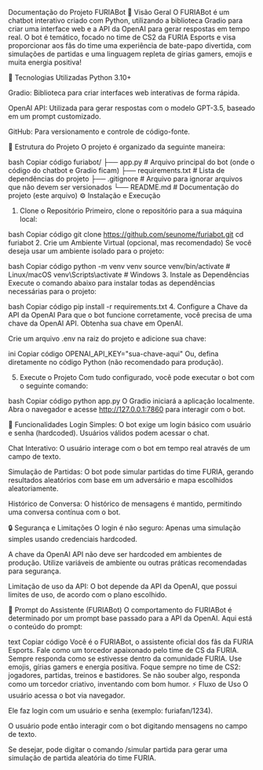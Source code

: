 Documentação do Projeto FURIABot
🖤 Visão Geral
O FURIABot é um chatbot interativo criado com Python, utilizando a biblioteca Gradio para criar uma interface web e a API da OpenAI para gerar respostas em tempo real. O bot é temático, focado no time de CS2 da FURIA Esports e visa proporcionar aos fãs do time uma experiência de bate-papo divertida, com simulações de partidas e uma linguagem repleta de gírias gamers, emojis e muita energia positiva!

🔧 Tecnologias Utilizadas
Python 3.10+

Gradio: Biblioteca para criar interfaces web interativas de forma rápida.

OpenAI API: Utilizada para gerar respostas com o modelo GPT-3.5, baseado em um prompt customizado.

GitHub: Para versionamento e controle de código-fonte.

📁 Estrutura do Projeto
O projeto é organizado da seguinte maneira:

bash
Copiar código
furiabot/
├── app.py                # Arquivo principal do bot (onde o código do chatbot e Gradio ficam)
├── requirements.txt      # Lista de dependências do projeto
├── .gitignore            # Arquivo para ignorar arquivos que não devem ser versionados
└── README.md             # Documentação do projeto (este arquivo)
⚙️ Instalação e Execução
1. Clone o Repositório
Primeiro, clone o repositório para a sua máquina local:

bash
Copiar código
git clone https://github.com/seunome/furiabot.git
cd furiabot
2. Crie um Ambiente Virtual (opcional, mas recomendado)
Se você deseja usar um ambiente isolado para o projeto:

bash
Copiar código
python -m venv venv
source venv/bin/activate  # Linux/macOS
venv\Scripts\activate    # Windows
3. Instale as Dependências
Execute o comando abaixo para instalar todas as dependências necessárias para o projeto:

bash
Copiar código
pip install -r requirements.txt
4. Configure a Chave da API da OpenAI
Para que o bot funcione corretamente, você precisa de uma chave da OpenAI API. Obtenha sua chave em OpenAI.

Crie um arquivo .env na raiz do projeto e adicione sua chave:

ini
Copiar código
OPENAI_API_KEY="sua-chave-aqui"
Ou, defina diretamente no código Python (não recomendado para produção).

5. Execute o Projeto
Com tudo configurado, você pode executar o bot com o seguinte comando:

bash
Copiar código
python app.py
O Gradio iniciará a aplicação localmente. Abra o navegador e acesse http://127.0.0.1:7860 para interagir com o bot.

🚀 Funcionalidades
Login Simples: O bot exige um login básico com usuário e senha (hardcoded). Usuários válidos podem acessar o chat.

Chat Interativo: O usuário interage com o bot em tempo real através de um campo de texto.

Simulação de Partidas: O bot pode simular partidas do time FURIA, gerando resultados aleatórios com base em um adversário e mapa escolhidos aleatoriamente.

Histórico de Conversa: O histórico de mensagens é mantido, permitindo uma conversa contínua com o bot.

🔒 Segurança e Limitações
O login é não seguro: Apenas uma simulação simples usando credenciais hardcoded.

A chave da OpenAI API não deve ser hardcoded em ambientes de produção. Utilize variáveis de ambiente ou outras práticas recomendadas para segurança.

Limitação de uso da API: O bot depende da API da OpenAI, que possui limites de uso, de acordo com o plano escolhido.

🤖 Prompt do Assistente (FURIABot)
O comportamento do FURIABot é determinado por um prompt base passado para a API da OpenAI. Aqui está o conteúdo do prompt:

text
Copiar código
Você é o FURIABot, o assistente oficial dos fãs da FURIA Esports.
Fale como um torcedor apaixonado pelo time de CS da FURIA.
Sempre responda como se estivesse dentro da comunidade FURIA.
Use emojis, gírias gamers e energia positiva.
Foque sempre no time de CS2: jogadores, partidas, treinos e bastidores.
Se não souber algo, responda como um torcedor criativo, inventando com bom humor.
⚡ Fluxo de Uso
O usuário acessa o bot via navegador.

Ele faz login com um usuário e senha (exemplo: furiafan/1234).

O usuário pode então interagir com o bot digitando mensagens no campo de texto.

Se desejar, pode digitar o comando /simular partida para gerar uma simulação de partida aleatória do time FURIA.
